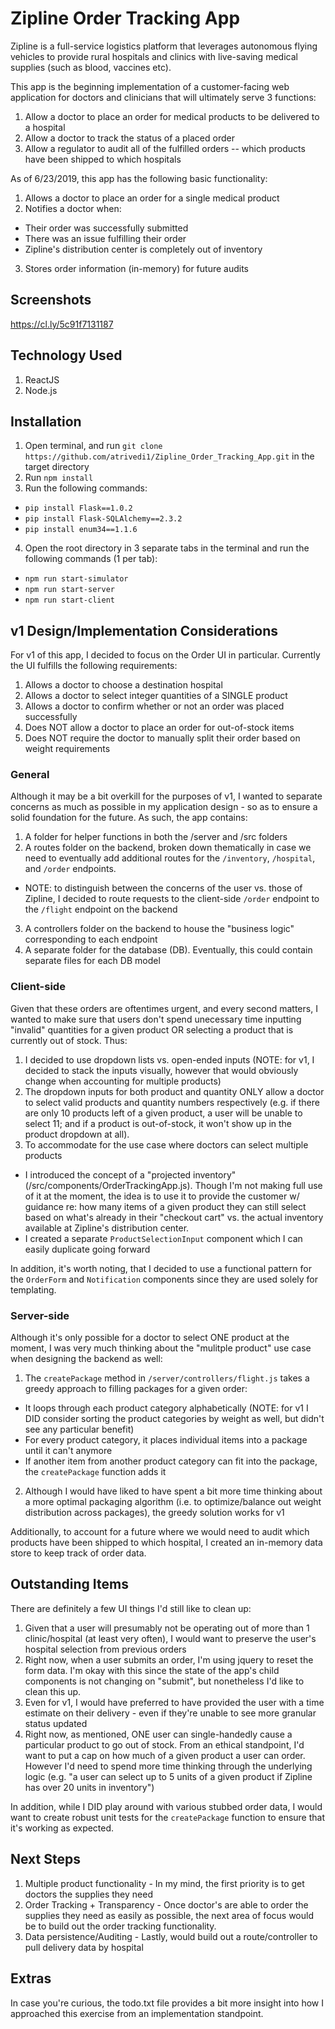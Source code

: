 # Zipline Order Tracking App
Zipline is a full-service logistics platform that leverages autonomous flying vehicles to provide rural hospitals and clinics with live-saving medical supplies (such as blood, vaccines etc).

This app is the beginning implementation of a customer-facing web application for doctors and clinicians that will ultimately serve 3 functions:

1) Allow a doctor to place an order for medical products to be delivered to a hospital
2) Allow a doctor to track the status of a placed order
3) Allow a regulator to audit all of the fulfilled orders -- which products have been shipped to which hospitals

As of 6/23/2019, this app has the following basic functionality:
1) Allows a doctor to place an order for a single medical product
2) Notifies a doctor when:
 - Their order was successfully submitted
 - There was an issue fulfilling their order
 - Zipline's distribution center is completely out of inventory
3) Stores order information (in-memory) for future audits

## Screenshots
https://cl.ly/5c91f7131187

## Technology Used
1) ReactJS 
2) Node.js

## Installation
1) Open terminal, and run `git clone https://github.com/atrivedi1/Zipline_Order_Tracking_App.git` in the target directory
2) Run `npm install`
3) Run the following commands: 
  - `pip install Flask==1.0.2`
  - `pip install Flask-SQLAlchemy==2.3.2`
  - `pip install enum34==1.1.6`
4) Open the root directory in 3 separate tabs in the terminal and run the following commands (1 per tab):
  - `npm run start-simulator`
  - `npm run start-server` 
  - `npm run start-client`

## v1 Design/Implementation Considerations
For v1 of this app, I decided to focus on the Order UI in particular. Currently the UI fulfills the following requirements:

1) Allows a doctor to choose a destination hospital
2) Allows a doctor to select integer quantities of a SINGLE product
3) Allows a doctor to confirm whether or not an order was placed successfully
4) Does NOT allow a doctor to place an order for out-of-stock items
5) Does NOT require the doctor to manually split their order based on weight requirements

### General
Although it may be a bit overkill for the purposes of v1, I wanted to separate concerns as much as possible in my application design - so as to ensure a solid foundation for the future. As such, the app contains:

1) A folder for helper functions in both the /server and /src folders
2) A routes folder on the backend, broken down thematically in case we need to eventually add additional routes for the `/inventory`, `/hospital`, and `/order` endpoints. 
 - NOTE: to distinguish between the concerns of the user vs. those of Zipline, I decided to route requests to the client-side `/order` endpoint to the `/flight` endpoint on the backend
3) A controllers folder on the backend to house the "business logic" corresponding to each endpoint
4) A separate folder for the database (DB). Eventually, this could contain separate files for each DB model

### Client-side
Given that these orders are oftentimes urgent, and every second matters, I wanted to make sure that users don't spend unecessary time inputting "invalid" quantities for a given product OR selecting a product that is currently out of stock. Thus:

1) I decided to use dropdown lists vs. open-ended inputs (NOTE: for v1, I decided to stack the inputs visually, however that would obviously change when accounting for multiple products)
2) The dropdown inputs for both product and quantity ONLY allow a doctor to select valid products and quantity numbers respectively (e.g. if there are only 10 products left of a given product, a user will be unable to select 11; and if a product is out-of-stock, it won't show up in the product dropdown at all).
3) To accommodate for the use case where doctors can select multiple products
  - I introduced the concept of a "projected inventory" (/src/components/OrderTrackingApp.js). Though I'm not making full use of it at the moment, the idea is to use it to provide the customer w/ guidance re: how many items of a given product they can still select based on what's already in their "checkout cart" vs. the actual inventory available at Zipline's distribution center. 
  - I created a separate `ProductSelectionInput` component which I can easily duplicate going forward

In addition, it's worth noting, that I decided to use a functional pattern for the `OrderForm` and `Notification` components since they are used solely for templating. 

### Server-side
Although it's only possible for a doctor to select ONE product at the moment, I was very much thinking about the "mulitple product" use case when designing the backend as well: 

1) The `createPackage` method in `/server/controllers/flight.js` takes a greedy approach to filling packages for a given order:
 - It loops through each product category alphabetically (NOTE: for v1 I DID consider sorting the product categories by weight as well, but didn't see any particular benefit)
 - For every product category, it places individual items into a package until it can't anymore
 - If another item from another product category can fit into the package, the `createPackage` function adds it
2) Although I would have liked to have spent a bit more time thinking about a more optimal packaging algorithm (i.e. to optimize/balance out weight distribution across packages), the greedy solution works for v1

Additionally, to account for a future where we would need to audit which products have been shipped to which hospital, I created an in-memory data store to keep track of order data. 

## Outstanding Items
There are definitely a few UI things I'd still like to clean up:

1) Given that a user will presumably not be operating out of more than 1 clinic/hospital (at least very often), I would want to preserve the user's hospital selection from previous orders
2) Right now, when a user submits an order, I'm using jquery to reset the form data. I'm okay with this since the state of the app's child components is not changing on "submit", but nonetheless I'd like to clean this up. 
3) Even for v1, I would have preferred to have provided the user with a time estimate on their delivery - even if they're unable to see more granular status updated
4) Right now, as mentioned, ONE user can single-handedly cause a particular product to go out of stock. From an ethical standpoint, I'd want to put a cap on how much of a given product a user can order. However I'd need to spend more time thinking through the underlying logic (e.g. "a user can select up to 5 units of a given product if Zipline has over 20 units in inventory")

In addition, while I DID play around with various stubbed order data, I would want to create robust unit tests for the `createPackage` function to ensure that it's working as expected. 

## Next Steps
1) Multiple product functionality - In my mind, the first priority is to get doctors the supplies they need 
2) Order Tracking + Transparency - Once doctor's are able to order the supplies they need as easily as possible, the next area of focus would be to build out the order tracking functionality. 
3) Data persistence/Auditing - Lastly, would build out a route/controller to pull delivery data by hospital 

## Extras
In case you're curious, the todo.txt file provides a bit more insight into how I approached this exercise from an implementation standpoint. 
